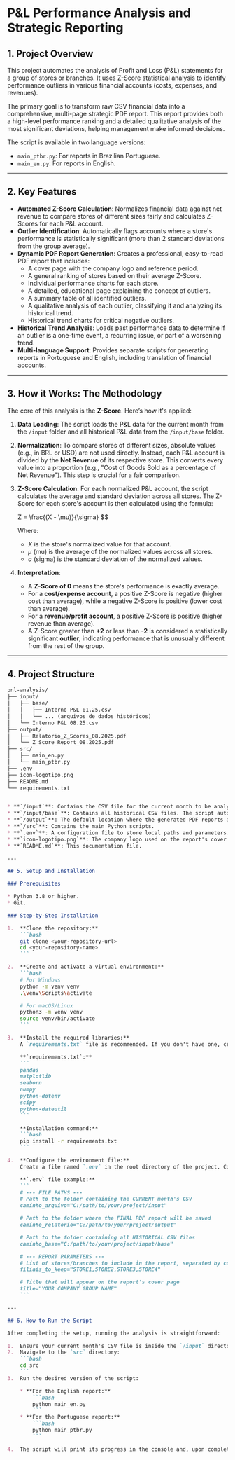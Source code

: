 # P&L Performance Analysis and Strategic Reporting

## 1. Project Overview

This project automates the analysis of Profit and Loss (P&L) statements for a group of stores or branches. It uses Z-Score statistical analysis to identify performance outliers in various financial accounts (costs, expenses, and revenues).

The primary goal is to transform raw CSV financial data into a comprehensive, multi-page strategic PDF report. This report provides both a high-level performance ranking and a detailed qualitative analysis of the most significant deviations, helping management make informed decisions.

The script is available in two language versions:
* `main_ptbr.py`: For reports in Brazilian Portuguese.
* `main_en.py`: For reports in English.

---

## 2. Key Features

* **Automated Z-Score Calculation**: Normalizes financial data against net revenue to compare stores of different sizes fairly and calculates Z-Scores for each P&L account.
* **Outlier Identification**: Automatically flags accounts where a store's performance is statistically significant (more than 2 standard deviations from the group average).
* **Dynamic PDF Report Generation**: Creates a professional, easy-to-read PDF report that includes:
    * A cover page with the company logo and reference period.
    * A general ranking of stores based on their average Z-Score.
    * Individual performance charts for each store.
    * A detailed, educational page explaining the concept of outliers.
    * A summary table of all identified outliers.
    * A qualitative analysis of each outlier, classifying it and analyzing its historical trend.
    * Historical trend charts for critical negative outliers.
* **Historical Trend Analysis**: Loads past performance data to determine if an outlier is a one-time event, a recurring issue, or part of a worsening trend.
* **Multi-language Support**: Provides separate scripts for generating reports in Portuguese and English, including translation of financial accounts.

---

## 3. How it Works: The Methodology

The core of this analysis is the **Z-Score**. Here’s how it's applied:

1.  **Data Loading**: The script loads the P&L data for the current month from the `/input` folder and all historical P&L data from the `/input/base` folder.
2.  **Normalization**: To compare stores of different sizes, absolute values (e.g., in BRL or USD) are not used directly. Instead, each P&L account is divided by the **Net Revenue** of its respective store. This converts every value into a proportion (e.g., "Cost of Goods Sold as a percentage of Net Revenue"). This step is crucial for a fair comparison.
3.  **Z-Score Calculation**: For each normalized P&L account, the script calculates the average and standard deviation across all stores. The Z-Score for each store's account is then calculated using the formula:

    Z = \frac{(X - \mu)}{\sigma} $$

    Where:
    - $X$ is the store's normalized value for that account.
    - $\mu$ (mu) is the average of the normalized values across all stores.
    - $\sigma$ (sigma) is the standard deviation of the normalized values.

4.  **Interpretation**:
    * A **Z-Score of 0** means the store's performance is exactly average.
    * For a **cost/expense account**, a positive Z-Score is negative (higher cost than average), while a negative Z-Score is positive (lower cost than average).
    * For a **revenue/profit account**, a positive Z-Score is positive (higher revenue than average).
    * A Z-Score greater than **+2** or less than **-2** is considered a statistically significant **outlier**, indicating performance that is unusually different from the rest of the group.

---

## 4. Project Structure

```markdown
pnl-analysis/
├── input/
│   ├── base/
│   │   ├── Interno P&L 01.25.csv
│   │   └── ... (arquivos de dados históricos)
│   └── Interno P&L 08.25.csv
├── output/
│   ├── Relatorio_Z_Scores_08.2025.pdf
│   └── Z_Score_Report_08.2025.pdf
├── src/
│   ├── main_en.py
│   └── main_ptbr.py
├── .env
├── icon-logotipo.png
├── README.md
└── requirements.txt


* **`/input`**: Contains the CSV file for the current month to be analyzed.
* **`/input/base`**: Contains all historical CSV files. The script automatically reads them to build trend analyses.
* **`/output`**: The default location where the generated PDF reports are saved.
* **`/src`**: Contains the main Python scripts.
* **`.env`**: A configuration file to store local paths and parameters. **This file is required.**
* **`icon-logotipo.png`**: The company logo used on the report's cover page.
* **`README.md`**: This documentation file.

---

## 5. Setup and Installation

### Prerequisites

* Python 3.8 or higher.
* Git.

### Step-by-Step Installation

1.  **Clone the repository:**
    ```bash
    git clone <your-repository-url>
    cd <your-repository-name>
    ```

2.  **Create and activate a virtual environment:**
    ```bash
    # For Windows
    python -m venv venv
    .\venv\Scripts\activate

    # For macOS/Linux
    python3 -m venv venv
    source venv/bin/activate
    ```

3.  **Install the required libraries:**
    A `requirements.txt` file is recommended. If you don't have one, create it with the content below and run the installation command.

    **`requirements.txt`:**
    ```
    pandas
    matplotlib
    seaborn
    numpy
    python-dotenv
    scipy
    python-dateutil
    ```

    **Installation command:**
    ```bash
    pip install -r requirements.txt
    ```

4.  **Configure the environment file:**
    Create a file named `.env` in the root directory of the project. Copy the contents of the example below and replace the placeholder values with your actual file paths and settings.

    **`.env` file example:**
    ```
    # --- FILE PATHS ---
    # Path to the folder containing the CURRENT month's CSV
    caminho_arquivo="C:/path/to/your/project/input"

    # Path to the folder where the FINAL PDF report will be saved
    caminho_relatorio="C:/path/to/your/project/output"

    # Path to the folder containing all HISTORICAL CSV files
    caminho_base="C:/path/to/your/project/input/base"

    # --- REPORT PARAMETERS ---
    # List of stores/branches to include in the report, separated by commas
    filiais_to_keep="STORE1,STORE2,STORE3,STORE4"

    # Title that will appear on the report's cover page
    title="YOUR COMPANY GROUP NAME"
    ```

---

## 6. How to Run the Script

After completing the setup, running the analysis is straightforward:

1.  Ensure your current month's CSV file is inside the `/input` directory.
2.  Navigate to the `src` directory:
    ```bash
    cd src
    ```
3.  Run the desired version of the script:

    * **For the English report:**
        ```bash
        python main_en.py
        ```
    * **For the Portuguese report:**
        ```bash
        python main_ptbr.py
        ```

4.  The script will print its progress in the console and, upon completion, save the PDF report in the `/output` folder.
